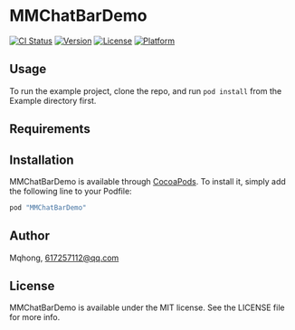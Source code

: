 # MMChatBarDemo

[![CI Status](http://img.shields.io/travis/Mqhong/MMChatBarDemo.svg?style=flat)](https://travis-ci.org/Mqhong/MMChatBarDemo)
[![Version](https://img.shields.io/cocoapods/v/MMChatBarDemo.svg?style=flat)](http://cocoapods.org/pods/MMChatBarDemo)
[![License](https://img.shields.io/cocoapods/l/MMChatBarDemo.svg?style=flat)](http://cocoapods.org/pods/MMChatBarDemo)
[![Platform](https://img.shields.io/cocoapods/p/MMChatBarDemo.svg?style=flat)](http://cocoapods.org/pods/MMChatBarDemo)

## Usage

To run the example project, clone the repo, and run `pod install` from the Example directory first.

## Requirements

## Installation

MMChatBarDemo is available through [CocoaPods](http://cocoapods.org). To install
it, simply add the following line to your Podfile:

```ruby
pod "MMChatBarDemo"
```

## Author

Mqhong, 617257112@qq.com

## License

MMChatBarDemo is available under the MIT license. See the LICENSE file for more info.
